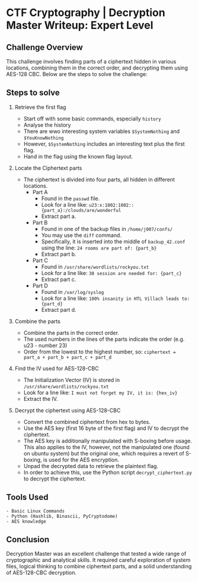 # CTF Cryptography | Decryption Master Writeup: Expert Level

## Challenge Overview
This challenge involves finding parts of a ciphertext hidden in various locations, combining them in the correct order, and decrypting them using AES-128 CBC. Below are the steps to solve the challenge:

## Steps to solve
1. Retrieve the first flag
    - Start off with some basic commands, especially `history`
    - Analyse the history
    - There are wwo interesting system variables `$SystemNothing` and `$YouKnowNothing`
    - However, `$SystemNothing` includes an interesting text plus the first flag.
    - Hand in the flag using the known flag layout.

2. Locate the Ciphertext parts
    - The ciphertext is divided into four parts, all hidden in different locations.
        - Part A
            - Found in the `passwd` file.
            - Look for a line like: `u23:x:1002:1002::{part_a}:/clouds/are/wonderful`
            - Extract part a.
        - Part B
            - Found in one of the backup files in `/home/j007/confs/`
            - You may use the `diff` command.
            - Specifically, it is inserted into the middle of `backup_42.conf` using the line: `24 rooms are part of: {part_b}`
            - Extract part b.
        - Part C
            - Found in `/usr/share/wordlists/rockyou.txt`
            - Look for a line like: `30 session are needed for: {part_c}`
            - Extract part c.
        - Part D
            - Found in `/var/log/syslog`
            - Look for a line like: `100% insanity in HTL Villach leads to: {part_d}`
            - Extract part d.

3. Combine the parts
    - Combine the parts in the correct order.
    - The used numbers in the lines of the parts indicate the order (e.g. u23 - number 23)
    - Order from the lowest to the highest number, so: `ciphertext = part_a + part_b + part_c + part_d`

4. Find the IV used for AES-128-CBC
    - The Initialization Vector (IV) is stored in `/usr/share/wordlists/rockyou.txt`
    - Look for a line like: `I must not forget my IV, it is: {hex_iv}`
    - Extract the IV.

5. Decrypt the ciphertext using AES-128-CBC
    - Convert the combined ciphertext from hex to bytes.
    - Use the AES key (first 16 byte of the first flag) and IV to decrypt the ciphertext.
    - The AES key is additionally manipulated with S-boxing before usage. This also applies to the IV, however, not the manipulated one (found on ubuntu system) but the original one, which requires a revert of S-boxing, is used for the AES encryption.
    - Unpad the decrypted data to retrieve the plaintext flag.
    - In order to achieve this, use the Python script `decrypt_ciphertext.py` to decrypt the ciphertext.

## Tools Used
    - Basic Linux Commands
    - Python (Hashlib, Binascii, PyCryptodome)
    - AES knowledge

## Conclusion
Decryption Master was an excellent challenge that tested a wide range of cryptographic and analytical skills. It required careful exploration of system files, logical thinking to combine ciphertext parts, and a solid understanding of AES-128-CBC decryption.